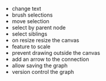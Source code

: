 - change text
- brush selections
- move selection
- select by parent node
- select siblings
- on resize resize the canvas
- feature to scale 
- prevent drawing outside the canvas
- add an arrow to the connection
- allow saving the graph
- version control the graph